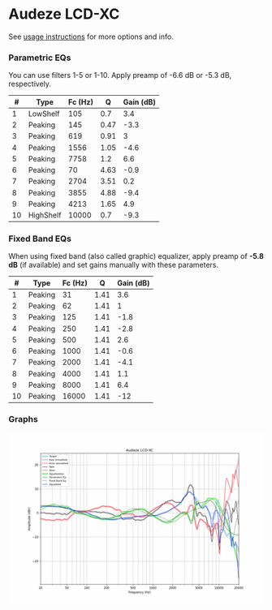 # Audeze LCD-XC
See [usage instructions](https://github.com/jaakkopasanen/AutoEq#usage) for more options and info.

### Parametric EQs
You can use filters 1-5 or 1-10. Apply preamp of -6.6 dB or -5.3 dB, respectively.

|   # | Type      |   Fc (Hz) |    Q |   Gain (dB) |
|-----|-----------|-----------|------|-------------|
|   1 | LowShelf  |       105 | 0.7  |         3.4 |
|   2 | Peaking   |       145 | 0.47 |        -3.3 |
|   3 | Peaking   |       619 | 0.91 |         3   |
|   4 | Peaking   |      1556 | 1.05 |        -4.6 |
|   5 | Peaking   |      7758 | 1.2  |         6.6 |
|   6 | Peaking   |        70 | 4.63 |        -0.9 |
|   7 | Peaking   |      2704 | 3.51 |         0.2 |
|   8 | Peaking   |      3855 | 4.88 |        -9.4 |
|   9 | Peaking   |      4213 | 1.65 |         4.9 |
|  10 | HighShelf |     10000 | 0.7  |        -9.3 |

### Fixed Band EQs
When using fixed band (also called graphic) equalizer, apply preamp of **-5.8 dB** (if available) and set gains manually with these parameters.

|   # | Type    |   Fc (Hz) |    Q |   Gain (dB) |
|-----|---------|-----------|------|-------------|
|   1 | Peaking |        31 | 1.41 |         3.6 |
|   2 | Peaking |        62 | 1.41 |         1   |
|   3 | Peaking |       125 | 1.41 |        -1.8 |
|   4 | Peaking |       250 | 1.41 |        -2.8 |
|   5 | Peaking |       500 | 1.41 |         2.6 |
|   6 | Peaking |      1000 | 1.41 |        -0.6 |
|   7 | Peaking |      2000 | 1.41 |        -4.1 |
|   8 | Peaking |      4000 | 1.41 |         1.1 |
|   9 | Peaking |      8000 | 1.41 |         6.4 |
|  10 | Peaking |     16000 | 1.41 |       -12   |

### Graphs
![](./Audeze%20LCD-XC.png)
